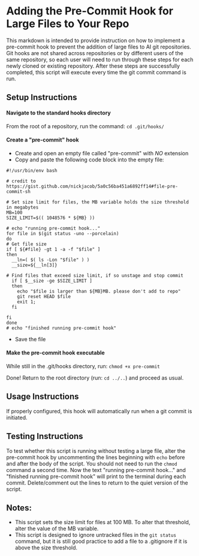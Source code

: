 # Adding the Pre-Commit Hook for Large Files to Your Repo #

This markdown is intended to provide instruction on how to implement a pre-commit hook to prevent the addition of large files to AI git repositories. Git hooks are not shared across repositories or by different users of the same repository, so each user will need to run through these steps for each newly cloned or existing repository. After these steps are successfully completed, this script will execute every time the git commit command is run. 

## Setup Instructions ##

#### Navigate to the standard hooks directory

From the root of a repository, run the command: `cd .git/hooks/`

#### Create a "pre-commit" hook

* Create and open an empty file called "pre-commit" with *NO* extension 
* Copy and paste the following code block into the empty file:  

```
#!/usr/bin/env bash

# credit to https://gist.github.com/nickjacob/5a0c56ba451a6892ff14#file-pre-commit-sh

# Set size limit for files, the MB variable holds the size threshold in megabytes
MB=100
SIZE_LIMIT=$(( 1048576 * ${MB} ))

# echo "running pre-commit hook..."
for file in $(git status -uno --porcelain)
do
# Get file size
if [ ${#file} -gt 1 -a -f "$file" ]
then
  __ln=( $( ls -Lon "$file" ) )
  __size=${__ln[3]}

# Find files that exceed size limit, if so unstage and stop commit
  if [ $__size -ge $SIZE_LIMIT ]
  then
    echo "$file is larger than ${MB}MB. please don't add to repo"
    git reset HEAD $file
    exit 1;
  fi

fi
done
# echo "finished running pre-commit hook"
```

* Save the file

#### Make the pre-commit hook executable

While still in the .git/hooks directory, run: `chmod +x pre-commit`  

Done! Return to the root directory (run: `cd ../..`) and proceed as usual. 

## Usage Instructions ##

If properly configured, this hook will automatically run when a git commit is initiated.

## Testing Instructions ##

To test whether this script is running without testing a large file, alter the pre-commit hook by uncommenting the lines beginning with  `echo` before and after the body of the script. You should not need to run the `chmod` command a second time. Now the text "running pre-commit hook..." and "finished running pre-commit hook" will print to the terminal during each commit. Delete/comment out the lines to return to the quiet version of the script. 

## Notes:
* This script sets the size limit for files at 100 MB. To alter that threshold, alter the value of the MB variable.
* This script is designed to ignore untracked files in the `git status` command, but it is still good practice to add a file to a .gitignore if it is above the size threshold.
